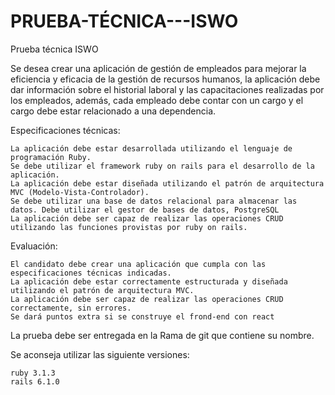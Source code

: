 # PRUEBA-TÉCNICA---ISWO

Prueba técnica ISWO

Se desea crear una aplicación de gestión de empleados para mejorar la eficiencia y eficacia de la gestión de recursos humanos,
la aplicación debe dar información sobre el historial laboral y las capacitaciones realizadas por los empleados, además, cada empleado debe contar 
con un cargo y el cargo debe estar relacionado a una dependencia.

Especificaciones técnicas:

    La aplicación debe estar desarrollada utilizando el lenguaje de programación Ruby.
    Se debe utilizar el framework ruby on rails para el desarrollo de la aplicación.
    La aplicación debe estar diseñada utilizando el patrón de arquitectura MVC (Modelo-Vista-Controlador).
    Se debe utilizar una base de datos relacional para almacenar las datos. Debe utilizar el gestor de bases de datos, PostgreSQL
    La aplicación debe ser capaz de realizar las operaciones CRUD utilizando las funciones provistas por ruby on rails.

Evaluación:

    El candidato debe crear una aplicación que cumpla con las especificaciones técnicas indicadas.
    La aplicación debe estar correctamente estructurada y diseñada utilizando el patrón de arquitectura MVC.
    La aplicación debe ser capaz de realizar las operaciones CRUD correctamente, sin errores.
    Se dará puntos extra si se construye el frond-end con react

La prueba debe ser entregada en la Rama de git que contiene su nombre.

Se aconseja utilizar las siguiente versiones:

    ruby 3.1.3
    rails 6.1.0
